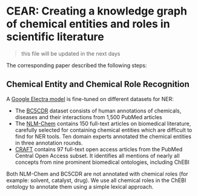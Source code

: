 # CEAR: Creating a knowledge graph of chemical entities and roles in scientific literature

> this file will be updated in the next days

The corresponding paper described the following steps:

## Chemical Entity and Chemical Role Recognition

A [Google Electra model](https://huggingface.co/google/electra-base-discriminator) is fine-tuned on different datasets for NER:

- The [BC5CDR](https://github.com/JHnlp/BioCreative-V-CDR-Corpus) dataset consists of human annotations of chemicals, diseases and their
interactions from 1,500 PubMed articles
- The [NLM-Chem](https://ftp.ncbi.nlm.nih.gov/pub/lu/NLMChem/) contains 150 full-text articles on biomedical literature, carefully
selected for containing chemical entities which are difficult to find for NER tools. Ten
domain experts annotated the chemical entities in three annotation rounds.
- [CRAFT](https://github.com/JHnlp/BioCreative-V-CDR-Corpus) contains 97 full-text open access articles from the PubMed Central
Open Access subset. It identifies all mentions of nearly all concepts from nine prominent
biomedical ontologies, including ChEBI

Both NLM-Chem and BC5CDR are not annotated with chemical roles (for example: solvent, catalyst, drug). We use all chemical roles in the ChEBI ontology to annotate them using a simple lexical approach.